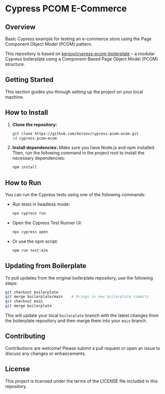 # Cypress PCOM E-Commerce

## Overview

Basic Cypress example for testing an e-commerce store using the Page Component Object Model (PCOM) pattern.

This repository is based on [kersov/cypress-pcom-boilerplate](https://github.com/kersov/cypress-pcom-boilerplate) – a modular Cypress boilerplate using a Component-Based Page Object Model (PCOM) structure.

## Getting Started
This section guides you through setting up the project on your local machine.

## How to Install

1.  **Clone the repository:**
    ```bash
    git clone https://github.com/kersov/cypress-pcom-ecom.git
    cd cypress-pcom-ecom
    ```

2.  **Install dependencies:**
    Make sure you have Node.js and npm installed. Then, run the following command in the project root to install the necessary dependencies:
    ```bash
    npm install
    ```

## How to Run

You can run the Cypress tests using one of the following commands:

- Run tests in headless mode:
  ```bash
  npx cypress run
  ```
- Open the Cypress Test Runner UI:
  ```bash
  npx cypress open
  ```
- Or use the npm script:
  ```bash
  npm run test:e2e
  ```

## Updating from Boilerplate

To pull updates from the original boilerplate repository, use the following steps:

```bash
git checkout boilerplate
git merge boilerplate/main    # brings in new boilerplate commits
git checkout main
git merge boilerplate
```

This will update your local `boilerplate` branch with the latest changes from the boilerplate repository and then merge them into your `main` branch.

## Contributing
Contributions are welcome! Please submit a pull request or open an issue to discuss any changes or enhancements.

## License
This project is licensed under the terms of the LICENSE file included in this repository.
